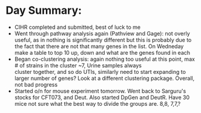 # Day Summary:
- CIHR completed and submitted, best of luck to me
- Went through pathway analysis again (Pathview and Gage): not overly useful, as in nothing is significantly different but 
this is probably due to the fact that there are not that many genes in the list. On Wedneday make a table to top 10 up, down and 
what are the genes found in each
- Began co-clustering analysis: again nothing too useful at this point, max # of strains in the cluster ~7, Urine samples always  
cluster together, and so do UTIs, similarly need to start expanding to larger number of genes? Look at a different clustering 
package. Overall, not bad progress
- Started o/n for mouse experiment tomorrow. Went back to Sarguru's stocks for CFT073, and Deut. Also started DpGen and DeutR. Have 
30 mice not sure what the best way to divide the groups are. 8,8, 7,7,? 
